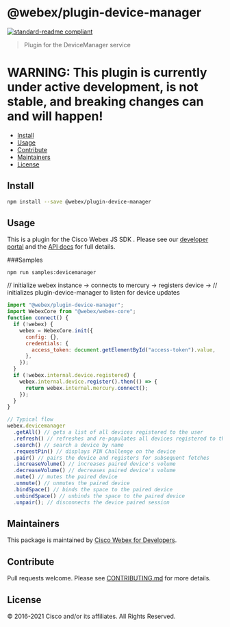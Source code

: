 # @webex/plugin-device-manager

[![standard-readme compliant](https://img.shields.io/badge/readme%20style-standard-brightgreen.svg?style=flat-square)](https://github.com/RichardLitt/standard-readme)

> Plugin for the DeviceManager service

# WARNING: This plugin is currently under active development, is not stable, and breaking changes can and will happen!

- [Install](#install)
- [Usage](#usage)
- [Contribute](#contribute)
- [Maintainers](#maintainers)
- [License](#license)

## Install

```bash
npm install --save @webex/plugin-device-manager
```

## Usage

This is a plugin for the Cisco Webex JS SDK . Please see our
[developer portal](https://developer.webex.com/) and the
[API docs](https://webex.github.io/webex-js-sdk/api/) for full details.

###Samples

```
npm run samples:devicemanager
```

// initialize webex instance -> connects to mercury -> registers device -> //
initializes plugin-device-manager to listen for device updates

```javascript
import "@webex/plugin-device-manager";
import WebexCore from "@webex/webex-core";
function connect() {
  if (!webex) {
    webex = WebexCore.init({
      config: {},
      credentials: {
        access_token: document.getElementById("access-token").value,
      },
    });
  }
  if (!webex.internal.device.registered) {
    webex.internal.device.register().then(() => {
      return webex.internal.mercury.connect();
    });
  }
}

// Typical flow
webex.devicemanager
  .getAll() // gets a list of all devices registered to the user
  .refresh() // refreshes and re-populates all devices registered to the user
  .search() // search a device by name
  .requestPin() // displays PIN Challenge on the device
  .pair() // pairs the device and registers for subsequent fetches
  .increaseVolume() // increases paired device's volume
  .decreaseVolume() // decreases paired device's volume
  .mute() // mutes the paired device
  .unmute() // unmutes the paired device
  .bindSpace() // binds the space to the paired device
  .unbindSpace() // unbinds the space to the paired device
  .unpair(); // disconnects the device paired session
```

## Maintainers

This package is maintained by
[Cisco Webex for Developers](https://developer.webex.com/).

## Contribute

Pull requests welcome. Please see
[CONTRIBUTING.md](https://github.com/webex/webex-js-sdk/blob/master/CONTRIBUTING.md)
for more details.

## License

© 2016-2021 Cisco and/or its affiliates. All Rights Reserved.
